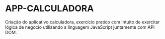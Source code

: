 # APP-CALCULADORA
Criação do aplicativo calculadora, exercício pratico com intuito de exercitar lógica de negocio utilizando a linguagem JavaScript juntamente com API DOM.
